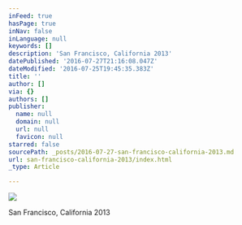 ```yaml
---
inFeed: true
hasPage: true
inNav: false
inLanguage: null
keywords: []
description: 'San Francisco, California 2013'
datePublished: '2016-07-27T21:16:08.047Z'
dateModified: '2016-07-25T19:45:35.383Z'
title: ''
author: []
via: {}
authors: []
publisher:
  name: null
  domain: null
  url: null
  favicon: null
starred: false
sourcePath: _posts/2016-07-27-san-francisco-california-2013.md
url: san-francisco-california-2013/index.html
_type: Article

---
```

![](https://the-grid-user-content.s3-us-west-2.amazonaws.com/d66249ee-f672-4751-a3c0-cd80f0c78026.jpg)

San Francisco, California 2013